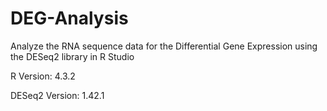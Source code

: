 # DEG-Analysis
Analyze the RNA sequence data for the Differential Gene Expression using the DESeq2 library in R Studio

R Version: 4.3.2

DESeq2 Version:  1.42.1
